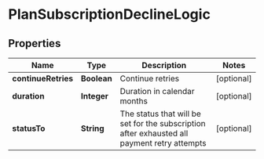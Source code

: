 
# PlanSubscriptionDeclineLogic

## Properties
Name | Type | Description | Notes
------------ | ------------- | ------------- | -------------
**continueRetries** | **Boolean** | Continue retries |  [optional]
**duration** | **Integer** | Duration in calendar months |  [optional]
**statusTo** | **String** | The status that will be set for the subscription after exhausted all payment retry attempts |  [optional]




